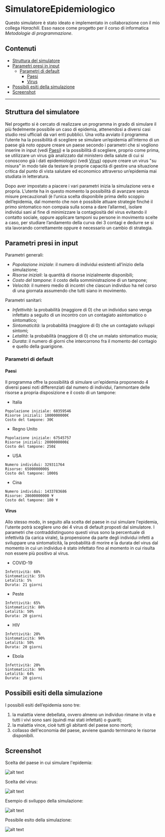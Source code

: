 # SimulatoreEpidemiologico
Questo simulatore è stato ideato e implementato in collaborazione con il mio collega _Harachili_.
Esso nasce come progetto per il corso di informatica _Metodologie di programmazione_.


## Contenuti
- [Struttura del simulatore](#struttura-del-simulatore)
- [Parametri presi in input](#parametri-presi-in-input)
  - [Parametri di default](#parametri-di-default)
    - [Paesi](#paesi)
    - [Virus](#virus)
- [Possibili esiti della simulazione](#possibili-esiti-della-simulazione)
- [Screenshot](#screenshot)

<hr>

## Struttura del simulatore
Nel progetto si è cercato di realizzare un programma in grado di simulare il più fedelmente possibile un caso di epidemia, attenendosi a diversi casi studio resi ufficiali da vari enti pubblici.
Una volta avviato il programma l’utente ha la possibilità di scegliere se simulare un’epidemia all’interno di un paese già noto oppure creare un paese secondo i parametri che si vogliono inserire in input (vedi [Paesi](#paesi)) e la possibilità di scegliere, proprio come prima, se utilizzare un virus già analizzato dal ministero della salute di cui si conoscono già i dati epidemiologici (vedi [Virus](#virus)) oppure creare un virus "su misura" in modo tale da testare le proprie capacità di gestire una situazione critica dal punto di vista salutare ed economico attraverso un’epidemia mai studiata in letteratura.

Dopo aver impostato a piacere i vari parametri inizia la simulazione vera e propria. L’utente ha in questo momento la possibilità di avanzare senza misure precauzionali (è l’unica scelta disponibile prima dello scoppio dell’epidemia, dal momento che non è possibile attuare strategie finché il primo sintomatico non compaia sulla scena a dare l’allarme), isolare individui sani al fine di minimizzare la contagiosità del virus evitando il contatto sociale, oppure applicare tamponi su persone in movimento scelte a caso, per studiare l’andamento della curva dei 3 contagi e dedurre se si sta lavorando correttamente oppure è necessario un cambio di strategia.

## Parametri presi in input
Parametri generali:
- _Popolazione iniziale_: il numero di individui esistenti all’inizio della simulazione;
- _Risorse iniziali_: la quantità di risorse inizialmente disponibili;
- _Costo del tampone_: il costo della somministrazione di un tampone;
- _Velocità_: il numero medio di incontri che ciascun individuo ha nel corso di una giornata assumendo che tutti siano in movimento.

Parametri sanitari:
- _Infettività_: la probabilità (maggiore di 0) che un individuo sano venga infettato a seguito di un incontro con un contagiato asintomatico o sintomatico;
- _Sintomaticità_: la probabilità (maggiore di 0) che un contagiato sviluppi sintomi;
- _Letalità_: la probabilità (maggiore di 0) che un malato sintomatico muoia;
- _Durata_: il numero di giorni che intercorrono fra il momento del contagio e quello della guarigione.

### Parametri di default

#### Paesi
Il programma offre la possibilità di simulare un'epidemia proponendo 4 diversi paesi noti differenziati dal numero di individui, l’ammontare delle risorse a propria
disposizione e il costo di un tampone:

- Italia
```
Popolazione iniziale: 60359546
Risorse iniziali: 1800000000€
Costo del tampone: 30€
```

- Regno Unito
```
Popolazione iniziale: 67545757
Risorse iniziali: 2000000000£
Costo del tampone: 250£
```

- USA
```
Numero individui: 329311764
Risorse: 6500000000$
Costo del tampone: 1000$
```

- Cina
```
Numero individui: 1433783686
Risorse: 28600000000 ¥
Costo del tampone: 180 ¥
```

#### Virus

Allo stesso modo, in seguito alla scelta del paese in cui simulare l'epidemia, l'utente potrà scegliere uno dei 4 virus di default proposti dal simulatore.
I parametri che contraddistinguono questi virus sono la percentuale di infettività (la carica virale), la propensione da parte degli individui infetti a sviluppare una sintomaticità, la probabilità di morire e la durata del virus dal momento in cui un individuo è stato infettato fino al momento in cui risulta non essere più positivo al virus.

- COVID-19
```
Infettività: 60%
Sintomaticità: 55%
Letalità: 5%
Durata: 21 giorni
```

- Peste
```
Infettività: 65%
Sintomaticità: 80%
Letalità: 50%
Durata: 20 giorni
```

- HIV
```
Infettività: 20%
Sintomaticità: 90%
Letalità: 50%
Durata: 20 giorni
```


- Ebola
```
Infettività: 20%
Sintomaticità: 90%
Letalità: 64%
Durata: 20 giorni
```

## Possibili esiti della simulazione
I possibili esiti dell’epidemia sono tre:
1. la malattia viene debellata, ovvero almeno un individuo rimane in vita e
tutti i vivi sono sani (quindi mai stati infettati) o guariti;
2. la malattia vince, cioè tutti gli abitanti del paese sono morti;
3. collasso dell'economia del paese, avviene quando terminano le risorse disponibili.


## Screenshot
Scelta del paese in cui simulare l'epidemia:

![alt text](Screenshots/simulatore2.png "Scelta del paese in cui simulare l'epidemia")


Scelta del virus:

![alt text](Screenshots/simulatore3.png "Scelta del virus")


Esempio di sviluppo della simulazione:

![alt text](Screenshots/simulatore4.png "Esempio di sviluppo della simulazione")


Possibile esito della simulazione:

![alt text](Screenshots/simulatore6.png "Possibile esito della simulazione")
